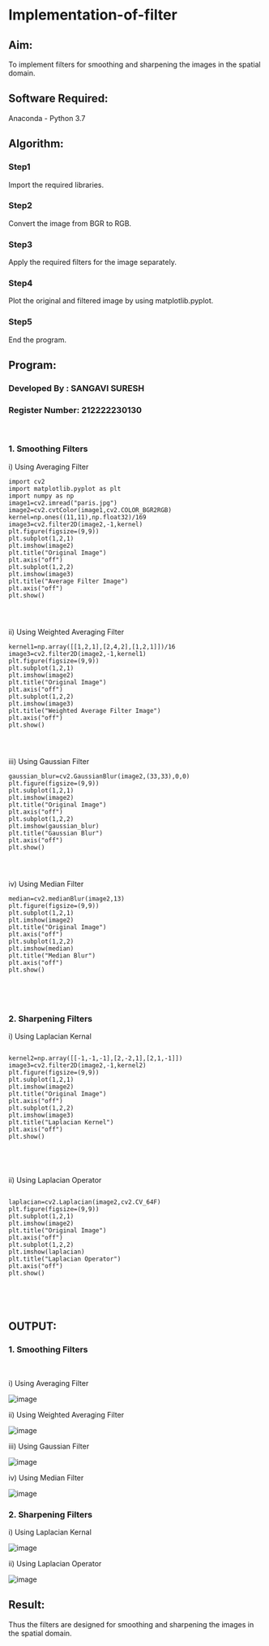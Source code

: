 # Implementation-of-filter
## Aim:
To implement filters for smoothing and sharpening the images in the spatial domain.

## Software Required:
Anaconda - Python 3.7

## Algorithm:
### Step1
Import the required libraries.

### Step2

Convert the image from BGR to RGB.

### Step3

Apply the required filters for the image separately.

### Step4

Plot the original and filtered image by using matplotlib.pyplot.

### Step5

End the program. 


## Program:
### Developed By   : SANGAVI SURESH
### Register Number: 212222230130
</br>

### 1. Smoothing Filters

i) Using Averaging Filter
```
import cv2
import matplotlib.pyplot as plt
import numpy as np
image1=cv2.imread("paris.jpg")
image2=cv2.cvtColor(image1,cv2.COLOR_BGR2RGB)
kernel=np.ones((11,11),np.float32)/169
image3=cv2.filter2D(image2,-1,kernel)
plt.figure(figsize=(9,9))
plt.subplot(1,2,1)
plt.imshow(image2)
plt.title("Original Image")
plt.axis("off")
plt.subplot(1,2,2)
plt.imshow(image3)
plt.title("Average Filter Image")
plt.axis("off")
plt.show()




```
ii) Using Weighted Averaging Filter
```
kernel1=np.array([[1,2,1],[2,4,2],[1,2,1]])/16
image3=cv2.filter2D(image2,-1,kernel1)
plt.figure(figsize=(9,9))
plt.subplot(1,2,1)
plt.imshow(image2)
plt.title("Original Image")
plt.axis("off")
plt.subplot(1,2,2)
plt.imshow(image3)
plt.title("Weighted Average Filter Image")
plt.axis("off")
plt.show()




```
iii) Using Gaussian Filter
```
gaussian_blur=cv2.GaussianBlur(image2,(33,33),0,0)
plt.figure(figsize=(9,9))
plt.subplot(1,2,1)
plt.imshow(image2)
plt.title("Original Image")
plt.axis("off")
plt.subplot(1,2,2)
plt.imshow(gaussian_blur)
plt.title("Gaussian Blur")
plt.axis("off")
plt.show()




```

iv) Using Median Filter
```
median=cv2.medianBlur(image2,13)
plt.figure(figsize=(9,9))
plt.subplot(1,2,1)
plt.imshow(image2)
plt.title("Original Image")
plt.axis("off")
plt.subplot(1,2,2)
plt.imshow(median)
plt.title("Median Blur")
plt.axis("off")
plt.show()





```

### 2. Sharpening Filters
i) Using Laplacian Kernal
```

kernel2=np.array([[-1,-1,-1],[2,-2,1],[2,1,-1]])
image3=cv2.filter2D(image2,-1,kernel2)
plt.figure(figsize=(9,9))
plt.subplot(1,2,1)
plt.imshow(image2)
plt.title("Original Image")
plt.axis("off")
plt.subplot(1,2,2)
plt.imshow(image3)
plt.title("Laplacian Kernel")
plt.axis("off")
plt.show()





```
ii) Using Laplacian Operator
```

laplacian=cv2.Laplacian(image2,cv2.CV_64F)
plt.figure(figsize=(9,9))
plt.subplot(1,2,1)
plt.imshow(image2)
plt.title("Original Image")
plt.axis("off")
plt.subplot(1,2,2)
plt.imshow(laplacian)
plt.title("Laplacian Operator")
plt.axis("off")
plt.show()





```

## OUTPUT:
### 1. Smoothing Filters
</br>

i) Using Averaging Filter

![image](https://github.com/Sangavi-suresh/Implementation-of-filter/assets/118541861/a89e60de-2377-479f-9a13-af09f83b1a9a)


ii) Using Weighted Averaging Filter

![image](https://github.com/Sangavi-suresh/Implementation-of-filter/assets/118541861/71988d36-d9fd-46bd-828d-b03fa13c75cf)


iii) Using Gaussian Filter

![image](https://github.com/Sangavi-suresh/Implementation-of-filter/assets/118541861/bd75d3c5-2eba-4b19-ad28-71b62b3ee615)


iv) Using Median Filter

![image](https://github.com/Sangavi-suresh/Implementation-of-filter/assets/118541861/55634a43-7fce-41b6-aac4-8855f280471b)


### 2. Sharpening Filters


i) Using Laplacian Kernal

![image](https://github.com/Sangavi-suresh/Implementation-of-filter/assets/118541861/a5fb3fda-700a-4ae0-9f0b-b6f8ebe9dbdd)


ii) Using Laplacian Operator

![image](https://github.com/Sangavi-suresh/Implementation-of-filter/assets/118541861/9ec6ec82-7cf5-440e-80a5-136da3f8c3e9)


## Result:
Thus the filters are designed for smoothing and sharpening the images in the spatial domain.
